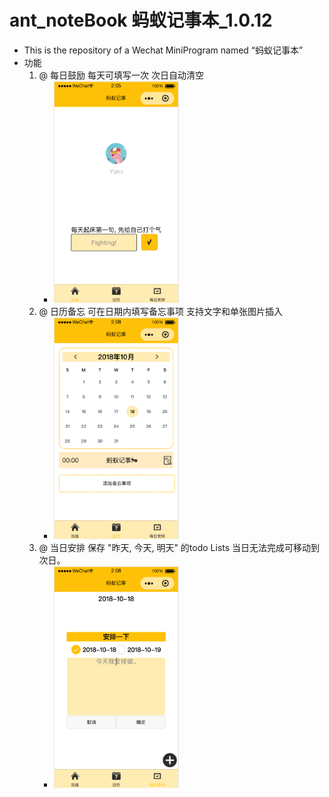 # ant_noteBook 蚂蚁记事本_1.0.12
  * This is the repository of a Wechat MiniProgram named “蚂蚁记事本”
  * 功能
    1. @ 每日鼓励 每天可填写一次 次日自动清空
       * <img src="./readmeImgs/index.png" width="200px" height="355px"/>
    2. @ 日历备忘 可在日期内填写备忘事项 支持文字和单张图片插入
       * <img src="./readmeImgs/calendar.png" width="200px" height="355px"/>
    3. @ 当日安排 保存 "昨天, 今天, 明天" 的todo Lists 当日无法完成可移动到次日。
       * <img src="./readmeImgs/todo.png" width="200px" height="355px"/>
